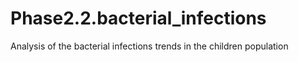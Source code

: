 # Phase2.2.bacterial_infections
Analysis of the bacterial infections trends in the children population
